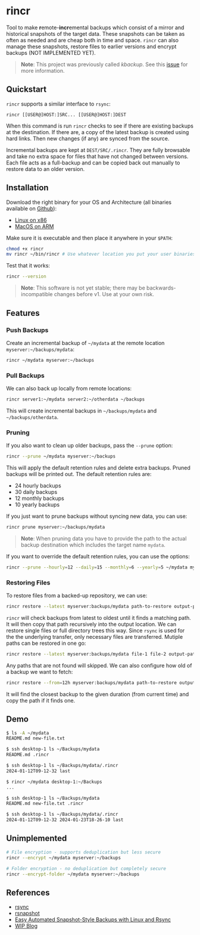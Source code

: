 # rincr
Tool to make **r**emote-**incr**emental backups which consist of a mirror and historical snapshots of the target data.
These snapshots can be taken as often as needed and are cheap both in time and space. `rincr` can also manage these
snapshots, restore files to earlier versions and encrypt backups (NOT IMPLEMENTED YET).

> **Note**: This project was previously called *kbackup*. See this [issue](https://github.com/thekashifmalik/kbackup/issues/2)
> for more information.

## Quickstart
`rincr` supports a similar interface to `rsync`:

```
rincr [[USER@]HOST:]SRC... [[USER@]HOST:]DEST
```

When this command is run `rincr` checks to see if there are existing backups at the destination. If there are, a copy of
the latest backup is created using hard links. Then new changes (if any) are synced from the source.

Incremental backups are kept at `DEST/SRC/.rincr`. They are fully browsable and take no extra space for files that have
not changed between versions. Each file acts as a full-backup and can be copied back out manually to restore data to an
older version.

## Installation
Download the right binary for your OS and Architecture (all binaries available on [Github](https://github.com/thekashifmalik/rincr/releases)):
- [Linux on x86](https://github.com/thekashifmalik/rincr/releases/latest/download/rincr-linux-amd64)
- [MacOS on ARM](https://github.com/thekashifmalik/rincr/releases/latest/download/rincr-darwin-arm64)

Make sure it is executable and then place it anywhere in your `$PATH`:

```bash
chmod +x rincr
mv rincr ~/bin/rincr # Use whatever location you put your user binaries in.
```

Test that it works:

```bash
rincr --version
```

> **Note**: This software is not yet stable; there may be backwards-incompatible changes before v1. Use at your own
> risk.


## Features

### Push Backups

Create an incremental backup of `~/mydata` at the remote location `myserver:~/backups/mydata`:
```bash
rincr ~/mydata myserver:~/backups
```

### Pull Backups

We can also back up locally from remote locations:
```bash
rincr server1:~/mydata server2:~/otherdata ~/backups
```

This will create incremental backups in `~/backups/mydata` and `~/backups/otherdata`.

### Pruning

If you also want to clean up older backups, pass the `--prune` option:
```bash
rincr --prune ~/mydata myserver:~/backups
```

This will apply the default retention rules and delete extra backups. Pruned backups will be printed out. The default
retention rules are:
- 24 hourly backups
- 30 daily backups
- 12 monthly backups
- 10 yearly backups


If you just want to prune backups without syncing new data, you can use:

```bash
rincr prune myserver:~/backups/mydata
```
> **Note**: When pruning data you have to provide the path to the actual backup destination which includes the target
> name `mydata`.

If you want to override the default retention rules, you can use the options:

```bash
rincr --prune --hourly=12 --daily=15 --monthly=6 --yearly=5 ~/mydata myserver:~/backups
```

### Restoring Files

To restore files from a backed-up repository, we can use:

```bash
rincr restore --latest myserver:backups/mydata path-to-restore output-path
```

`rincr` will check backups from latest to oldest until it finds a matching path. It will then copy that path recursively
into the output location. We can restore single files or full directory trees this way. Since `rsync` is used for the
the underlying transfer, only necessary files are transferred. Mutiple paths can be restored in one go:


```bash
rincr restore --latest myserver:backups/mydata file-1 file-2 output-path
```

Any paths that are not found will skipped. We can also configure how old of a backup we want to fetch:


```bash
rincr restore --from=12h myserver:backups/mydata path-to-restore output-path
```

It will find the closest backup to the given duration (from current time) and copy the path if it finds one.



## Demo

```bash
$ ls -A ~/mydata
README.md new-file.txt

$ ssh desktop-1 ls ~/Backups/mydata
README.md .rincr

$ ssh desktop-1 ls ~/Backups/mydata/.rincr
2024-01-12T09-12-32 last

$ rincr ~/mydata desktop-1:~/Backups
...

$ ssh desktop-1 ls ~/Backups/mydata
README.md new-file.txt .rincr

$ ssh desktop-1 ls ~/Backups/mydata/.rincr
2024-01-12T09-12-32 2024-01-23T18-26-10 last
```

## Unimplemented

```bash
# File encryption - supports deduplication but less secure
rincr --encrypt ~/mydata myserver:~/backups

# Folder encryption - no deduplication but completely secure
rincr --encrypt-folder ~/mydata myserver:~/backups

```

## References
- [rsync](https://rsync.samba.org/)
- [rsnapshot](https://rsnapshot.org/)
- [Easy Automated Snapshot-Style Backups with Linux and Rsync](http://www.mikerubel.org/computers/rsync_snapshots/)
- [WIP Blog](blog)
